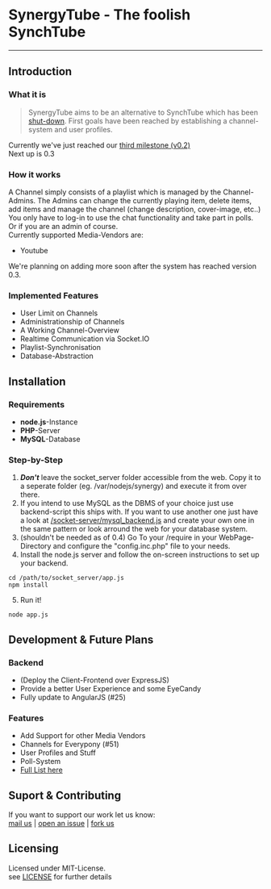 # SynergyTube - The foolish SynchTube
***

## Introduction
### What it is
> SynergyTube aims to be an alternative to SynchTube which has been [shut-down](http://synchtube.com/).
> First goals have been reached by establishing a channel-system and user profiles. 

Currently we've just reached our [third milestone (v0.2)](https://github.com/screeny05/SynergyTube/archive/master.zip)  
Next up is 0.3

### How it works
A Channel simply consists of a playlist which is managed by the Channel-Admins.
The Admins can change the currently playing item, delete items, add items and manage the channel (change description, cover-image, etc..)  
You only have to log-in to use the chat functionality and take part in polls. Or if you are an admin of course.  
Currently supported Media-Vendors are:
- Youtube

We're planning on adding more soon after the system has reached version 0.3.

### Implemented Features
- User Limit on Channels
- Administrationship of Channels
- A Working Channel-Overview
- Realtime Communication via Socket.IO
- Playlist-Synchronisation
- Database-Abstraction

## Installation
### Requirements

* **node.js**-Instance
* **PHP**-Server
* **MySQL**-Database

### Step-by-Step

1. **_Don't_** leave the socket_server folder accessible from the web. Copy it to a seperate folder (eg. /var/nodejs/synergy) and execute it from over there.
2. If you intend to use MySQL as the DBMS of your choice just use backend-script this ships with. If you want to use another one just have a look at [/socket-server/mysql_backend.js](https://github.com/screeny05/synergyTube/blob/master/socket_server/mysql_backend.js) and create your own one in the same pattern or look arround the web for your database system. 
3. (shouldn't be needed as of 0.4) Go To your /require in your WebPage-Directory and configure the "config.inc.php" file to your needs.
4. Install the node.js server and follow the on-screen instructions to set up your backend.

```
cd /path/to/socket_server/app.js
npm install
```
5. Run it!

```
node app.js
```

## Development & Future Plans
### Backend

- (Deploy the Client-Frontend over ExpressJS)
- Provide a better User Experience and some EyeCandy
- Fully update to AngularJS (#25)

### Features

- Add Support for other Media Vendors
- Channels for Everypony (#51)
- User Profiles and Stuff
- Poll-System
- [Full List here](https://github.com/screeny05/synergyTube/issues?labels=Feature&state=open)

## Suport & Contributing
If you want to support our work let us know:  
[mail us](mailto:screeny05@gmail.com) | [open an issue](https://github.com/TeamSynergy/SynergyTube/issues/new) | [fork us](https://github.com/TeamSynergy/SynergyTube/fork)

## Licensing
Licensed under MIT-License.  
see [LICENSE](https://github.com/screeny05/synergyTube/blob/master/LICENSE) for further details
